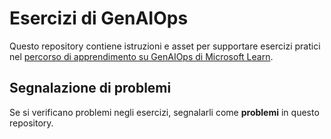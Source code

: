 # Esercizi di GenAIOps

Questo repository contiene istruzioni e asset per supportare esercizi pratici nel [percorso di apprendimento su GenAIOps di Microsoft Learn](https://learn.microsoft.com/en-us/training/paths/create-custom-copilots-ai-studio/).

## Segnalazione di problemi

Se si verificano problemi negli esercizi, segnalarli come **problemi** in questo repository.
